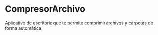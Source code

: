 # CompresorArchivo
Aplicativo de escritorio que te permite comprimir archivos y carpetas de forma automática

